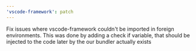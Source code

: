 ```yaml
---
'vscode-framework': patch
---
```


Fix issues where vscode-framework couldn't be imported in foreign environments. This was done by adding a check if variable, that should be injected to the code later by the our bundler actually exists
